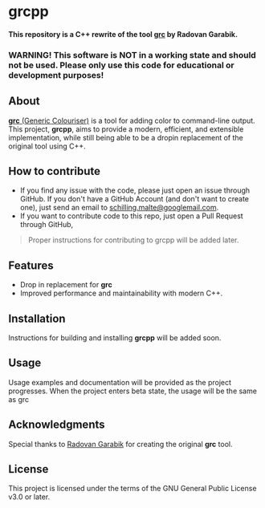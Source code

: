 # grcpp

#### This repository is a C++ rewrite of the tool [**grc**](https://github.com/garabik/grc) by Radovan Garabik.

### **WARNING!** This software is NOT in a working state and should not be used. Please only use this code for educational or development purposes!

## About

[**grc** (Generic Colouriser)](https://github.com/garabik/grc) is a tool for adding color to command-line output. This project, **grcpp**, aims to provide a modern, efficient, and extensible implementation, while still being able to be a dropin replacement of the original tool using C++.

## How to contribute

- If you find any issue with the code, please just open an issue through GitHub. If you don't have a GitHub Account (and don't want to create one), just send an email to [schilling.malte@googlemail.com](mailto:schilling.malte@googlemail.com).
- If you want to contribute code to this repo, just open a Pull Request through GitHub, 
>Proper instructions for contributing to grcpp will be added later.

## Features

- Drop in replacement for **grc**
- Improved performance and maintainability with modern C++.

## Installation

Instructions for building and installing **grcpp** will be added soon.

## Usage

Usage examples and documentation will be provided as the project progresses.
When the project enters beta state, the usage will be the same as grc

## Acknowledgments

Special thanks to [Radovan Garabik](https://github.com/garabik) for creating the original **grc** tool.

## License

This project is licensed under the terms of the GNU General Public License v3.0 or later.